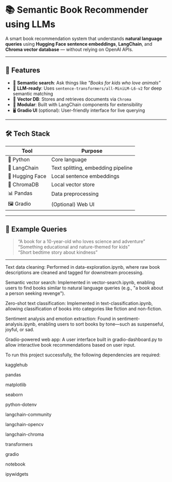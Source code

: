 # 📚 Semantic Book Recommender using LLMs

A smart book recommendation system that understands **natural language queries** using **Hugging Face sentence embeddings**, **LangChain**, and **Chroma vector database** — without relying on OpenAI APIs.

---

## 🚀 Features

- 🔎 **Semantic search**: Ask things like *"Books for kids who love animals"*
- 🤖 **LLM-ready**: Uses `sentence-transformers/all-MiniLM-L6-v2` for deep semantic matching
- 🧱 **Vector DB**: Stores and retrieves documents via `Chroma`
- 🧰 **Modular**: Built with LangChain components for extensibility
- 🖥️ **Gradio UI** (optional): User-friendly interface for live querying

---

## 🛠️ Tech Stack

| Tool | Purpose |
|------|---------|
| 🐍 Python | Core language |
| 🔗 LangChain | Text splitting, embedding pipeline |
| 🤗 Hugging Face | Local sentence embeddings |
| 💾 ChromaDB | Local vector store |
| 📊 Pandas | Data preprocessing |
| 🖼️ Gradio | (Optional) Web UI |

---

## 🧪 Example Queries

> “A book for a 10-year-old who loves science and adventure”  
> “Something educational and nature-themed for kids”  
> “Short bedtime story about kindness”

---
Text data cleaning: Performed in data-exploration.ipynb, where raw book descriptions are cleaned and tagged for downstream processing.

Semantic vector search: Implemented in vector-search.ipynb, enabling users to find books similar to natural language queries (e.g., "a book about a person seeking revenge").

Zero-shot text classification: Implemented in text-classification.ipynb, allowing classification of books into categories like fiction and non-fiction.

Sentiment analysis and emotion extraction: Found in sentiment-analysis.ipynb, enabling users to sort books by tone—such as suspenseful, joyful, or sad.

Gradio-powered web app: A user interface built in gradio-dashboard.py to allow interactive book recommendations based on user input.

To run this project successfully, the following dependencies are required:

kagglehub

pandas

matplotlib

seaborn

python-dotenv

langchain-community

langchain-opencv

langchain-chroma

transformers

gradio

notebook

ipywidgets


